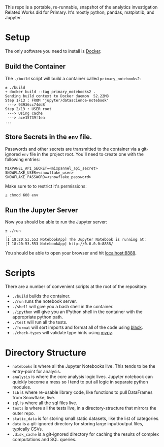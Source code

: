 This repo is a portable, re-runnable, snapshot of the analytics investigation Related Works did for Primary. It's mostly python, pandas, matplotlib, and Jupyter.

# Setup
The only software you need to install is [Docker](https://www.docker.com/).

## Build the Container
The `./build` script will build a container called `primary_notebooks2`:
```
± ./build
+ docker build --tag primary_notebooks2 .
Sending build context to Docker daemon  52.22MB
Step 1/13 : FROM 'jupyter/datascience-notebook'
 ---> 93936cc74dd8
Step 2/13 : USER root
 ---> Using cache
 ---> ace15739f1ea
...
```

## Store Secrets in the `env` file.
Passwords and other secrets are transmitted to the container via a git-ignored  `env` file in the project root. You'll need to create one with the following entries:
```
MIXPANEL_API_SECRET=<mixpannel_api_secret>
SNOWFLAKE_USER=<snowflake_user>
SNOWFLAKE_PASSWORD=<snowflake_password>
```
Make sure to to restrict it's permissions:
```
± chmod 600 env
```


## Run the Jupyter Server
Now you should be able to run the Jupyter server:
```
± ./run
...
[I 18:20:53.553 NotebookApp] The Jupyter Notebook is running at:
[I 18:20:53.553 NotebookApp] http://0.0.0.0:8888/
```
You should be able to open your browser and hit [localhost:8888](http://localhost:8888/tree?).


# Scripts

There are a number of convenient scripts at the root of the repository:

* `./build` builds the container.
* `./run` runs the notebook server.
* `./shell` will give you a bash shell in the container.
* `./ipython` will give you an IPython shell in the container with the appropriate python path.
* `./test` will run all the tests.
* `./format` will sort imports and format all of the code using [black](https://github.com/ambv/black).
* `./check-types` will validate type hints using [mypy](http://mypy-lang.org/).


# Directory Structure

* `notebooks` is where all the Jupyter Notebooks live. This tends to be the entry-point for analysis.
* `analysis` is where the core analysis logic lives. Jupyter notebook can quickly become a mess so I tend to put all logic in separate python modules.
* `lib` is where re-usable library code, like functions to pull DataFrames from Snowflake, live.
* `sql` is where all the sql files live.
* `tests` is where all the tests live, in a directory-structure that mirrors the outer repo.
* `static_data` is for storing small static datasets, like the list of categories.
* `data` is a git-ignored directory for storing large input/output files, typically CSVs.
* `.disk_cache` is a git-ignored directory for caching the results of complex computations and SQL queries.

